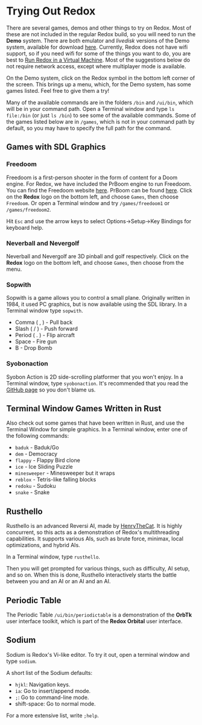 # Trying Out Redox

There are several games, demos and other things to try on Redox. Most of these are not included in the regular Redox build, so you will need to run the **Demo** system. There are both emulator and *livedisk* versions of the Demo system, available for download [here](https://static.redox-os.org/releases/0.8.0/x86_64). Currently, Redox does not have wifi support, so if you need wifi for some of the things you want to do, you are best to [Run Redox in a Virtual Machine](./ch02-01-running-vm.md). Most of the suggestions below do not require network access, except where multiplayer mode is available.

On the Demo system, click on the Redox symbol in the bottom left corner of the screen. This brings up a menu, which, for the Demo system, has some games listed. Feel free to give them a try!

Many of the available commands are in the folders `/bin` and `/ui/bin`, which will be in your command path. Open a Terminal window and type `ls file:/bin` (or just `ls /bin`) to see some of the available commands. Some of the games listed below are in `/games`, which is not in your command path by default, so you may have to specify the full path for the command.

## Games with SDL Graphics

### Freedoom

Freedoom is a first-person shooter in the form of content for a Doom engine. For Redox, we have included the PrBoom engine to run Freedoom. You can find the Freedoom website [here](https://freedoom.github.io/). PrBoom can be found [here](https://prboom.sourceforge.net/). Click on the **Redox** logo on the bottom left, and choose `Games`, then choose `Freedoom`. Or open a Terminal window and try `/games/freedoom1` or `/games/freedoom2`.

Hit `Esc` and use the arrow keys to select Options->Setup->Key Bindings for keyboard help.

### Neverball and Nevergolf

Neverball and Nevergolf are 3D pinball and golf respectively. Click on the **Redox** logo on the bottom left, and choose `Games`, then choose from the menu.

### Sopwith

Sopwith is a game allows you to control a small plane. Originally written in 1984, it used PC graphics, but is now available using the SDL library. In a Terminal window type `sopwith`.
- Comma ( , ) - Pull back
- Slash ( / ) - Push forward
- Period ( . ) - Flip aircraft
- Space - Fire gun
- B - Drop Bomb

### Syobonaction

Syobon Action is 2D side-scrolling platformer that you won't enjoy. In a Terminal window, type `syobonaction`. It's recommended that you read the [GitHub page](https://github.com/angelXwind/OpenSyobonAction) so you don't blame us.

## Terminal Window Games Written in Rust

Also check out some games that have been written in Rust, and use the Terminal Window for simple graphics. In a Terminal window, enter one of the following commands:
- `baduk` - Baduk/Go 
- `dem` - Democracy 
- `flappy` - Flappy Bird clone 
- `ice` - Ice Sliding Puzzle 
- `minesweeper` - Minesweeper but it wraps 
- `reblox` - Tetris-like falling blocks 
- `redoku` - Sudoku 
- `snake` - Snake 

## Rusthello

Rusthello is an advanced Reversi AI, made by [HenryTheCat](https://github.com/HenryTheCat). It is highly concurrent, so this acts as a demonstration of Redox's multithreading capabilities. It supports various AIs, such as brute force, minimax, local optimizations, and hybrid AIs.

In a Terminal window, type `rusthello`.

Then you will get prompted for various things, such as difficulty, AI setup, and so on. When this is done, Rusthello interactively starts the battle between you and an AI or an AI and an AI.

## Periodic Table

The Periodic Table `/ui/bin/periodictable` is a demonstration of the **OrbTk** user interface toolkit, which is part of the **Redox Orbital** user interface.

## Sodium

Sodium is Redox's Vi-like editor. To try it out, open a terminal window and type `sodium`.

A short list of the Sodium defaults:

- `hjkl`: Navigation keys.
- `ia`: Go to insert/append mode.
- `;`: Go to command-line mode.
- shift-space: Go to normal mode.

For a more extensive list, write `;help`.
